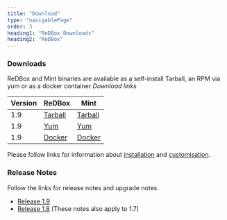 ```yaml
---
title: "Download"
type: "navigablePage"
order: 3
heading1: "ReDBox Downloads"
heading2: "ReDBox"
---
```

### Downloads
ReDBox and Mint binaries are available as a self-install Tarball, an RPM via yum or as a docker container
*Download links*

| Version | ReDBox | Mint |
| --- | --- | --- |
| 1.9 | [Tarball](http://dev.redboxresearchdata.com.au/nexus/service/local/artifact/maven/redirect?r=releases&g=com.googlecode.redbox-mint&a=redbox-distro&v=LATEST&c=build&e=tar.gz) | [Tarball](http://dev.redboxresearchdata.com.au/nexus/service/local/artifact/maven/redirect?r=releases&g=com.googlecode.redbox-mint&a=mint-distro&v=LATEST&c=build&e=tar.gz) |
| 1.9 | [Yum](http://dev.redboxresearchdata.com.au/yum/releases/) | [Yum](http://dev.redboxresearchdata.com.au/yum/releases/) |
| 1.9 | [Docker](https://hub.docker.com/r/qcifengineering/redbox/) | [Docker](https://hub.docker.com/r/qcifengineering/mint/) |

Please follow links for information about [installation](http://www.redboxresearchdata.com.au/documentation/installguide) and [customisation](http://www.redboxresearchdata.com.au/documentation/how-to/institutional-builds).

### Release Notes
Follow the links for release notes and upgrade notes.
* [Release 1.9](./release19.html)
* [Release 1.8](./release18.html) (These notes also apply to 1.7)
